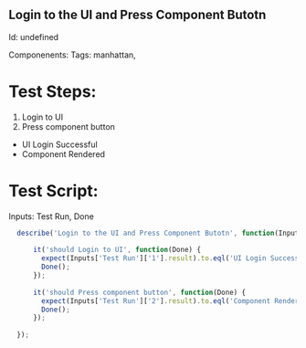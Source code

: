 Login to the UI and Press Component Butotn
-----------

Id: undefined

Componenents:
Tags: manhattan, 

Test Steps:
=============
1. Login to UI
2. Press component button
 * UI Login Successful
 * Component Rendered


Test Script:
=============

Inputs: Test Run, Done

```javascript
  describe('Login to the UI and Press Component Butotn', function(Inputs) {
    
      it('should Login to UI', function(Done) {
        expect(Inputs['Test Run']['1'].result).to.eql('UI Login Successful');
        Done();
      });
    
      it('should Press component button', function(Done) {
        expect(Inputs['Test Run']['2'].result).to.eql('Component Rendered');
        Done();
      });
    
  });
```
